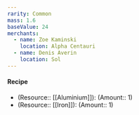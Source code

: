 ```yaml
---
rarity: Common
mass: 1.6
baseValue: 24
merchants:
  - name: Zoe Kaminski
    location: Alpha Centauri
  - name: Denis Averin
    location: Sol
---
```


#### Recipe
- (Resource:: [[Aluminium]]): (Amount:: 1)
- (Resource:: [[Iron]]): (Amount:: 1)

